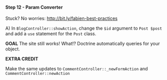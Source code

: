 #### Step 12 - Param Converter
Stuck? No worries: http://bit.ly/fabien-best-practices

A) In `BlogController::showAction`, change the `$id`
argument to `Post $post` and add a `use` statement
for the `Post` class.

**GOAL**
The site still works! What!? Doctrine automatically
queries for your object.

**EXTRA CREDIT**

Make the same updates to `CommentController::_newFormAction`
and `CommentController::newAction`
